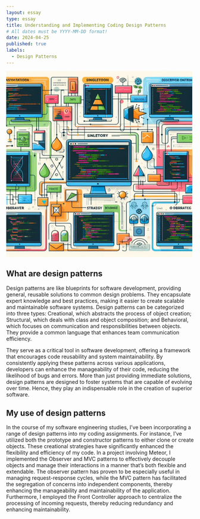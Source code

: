 ```yaml
---
layout: essay
type: essay
title: Understanding and Implementing Coding Design Patterns
# All dates must be YYYY-MM-DD format!
date: 2024-04-25
published: true
labels:
  - Design Patterns 
---
```

<img width="500px" class="rounded float-start pe-4" src="../img/essays/Design.png">

## What are design patterns

Design patterns are like blueprints for software development, providing general, reusable solutions to common design problems. They encapsulate expert knowledge and best practices, making it easier to create scalable and maintainable software systems. Design patterns can be categorized into three types: Creational, which abstracts the process of object creation; Structural, which deals with class and object composition; and Behavioral, which focuses on communication and responsibilities between objects. They provide a common language that enhances team communication efficiency.

They serve as a critical tool in software development, offering a framework that encourages code reusability and system maintainability. By consistently applying these patterns across various applications, developers can enhance the manageability of their code, reducing the likelihood of bugs and errors. More than just providing immediate solutions, design patterns are designed to foster systems that are capable of evolving over time. Hence, they play an indispensable role in the creation of superior software.

## My use of design patterns

In the course of my software engineering studies, I’ve been incorporating a range of design patterns into my coding assignments. For instance, I’ve utilized both the prototype and constructor patterns to either clone or create objects. These creational strategies have significantly enhanced the flexibility and efficiency of my code. In a project involving Meteor, I implemented the Observer and MVC patterns to effectively decouple objects and manage their interactions in a manner that’s both flexible and extendable. The observer pattern has proven to be especially useful in managing request-response cycles, while the MVC pattern has facilitated the segregation of concerns into independent components, thereby enhancing the manageability and maintainability of the application. Furthermore, I employed the Front Controller approach to centralize the processing of incoming requests, thereby reducing redundancy and enhancing maintainability.